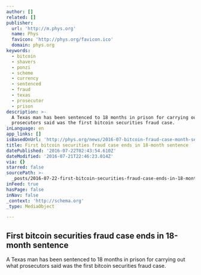 ```yaml
---
author: []
related: []
publisher:
  url: 'http://m.phys.org'
  name: Phys
  favicon: 'http://phys.org/favicon.ico'
  domain: phys.org
keywords:
  - bitcoin
  - shavers
  - ponzi
  - scheme
  - currency
  - sentenced
  - fraud
  - texas
  - prosecutor
  - prison
description: >-
  A Texas man has been sentenced to 18 months in prison for carrying out what
  prosecutors said was the first bitcoin securities fraud case.
inLanguage: en
app_links: []
isBasedOnUrl: 'http://phys.org/news/2016-07-bitcoin-fraud-case-month-sentence.html'
title: First bitcoin securities fraud case ends in 18-month sentence
datePublished: '2016-07-22T02:43:54.610Z'
dateModified: '2016-07-21T22:46:23.014Z'
via: {}
starred: false
sourcePath: >-
  _posts/2016-07-22-first-bitcoin-securities-fraud-case-ends-in-18-month-sentenc.md
inFeed: true
hasPage: false
inNav: false
_context: 'http://schema.org'
_type: MediaObject

---
```

<article style=""><h1>First bitcoin securities fraud case ends in 18-month sentence</h1><p>A Texas man has been sentenced to 18 months in prison for carrying out what prosecutors said was the first bitcoin securities fraud case.</p></article>